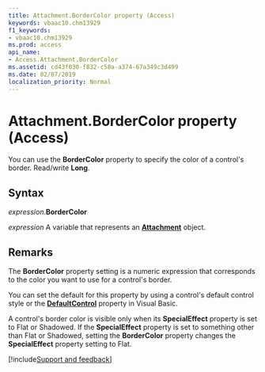 ```yaml
---
title: Attachment.BorderColor property (Access)
keywords: vbaac10.chm13929
f1_keywords:
- vbaac10.chm13929
ms.prod: access
api_name:
- Access.Attachment.BorderColor
ms.assetid: cd43f030-f832-c58a-a374-67a349c3d499
ms.date: 02/07/2019
localization_priority: Normal
---
```



# Attachment.BorderColor property (Access)

You can use the **BorderColor** property to specify the color of a control's border. Read/write **Long**.


## Syntax

_expression_.**BorderColor**

_expression_ A variable that represents an **[Attachment](Access.Attachment.md)** object.


## Remarks

The **BorderColor** property setting is a numeric expression that corresponds to the color you want to use for a control's border.

You can set the default for this property by using a control's default control style or the **[DefaultControl](access.form.defaultcontrol.md)** property in Visual Basic.

A control's border color is visible only when its **SpecialEffect** property is set to Flat or Shadowed. If the **SpecialEffect** property is set to something other than Flat or Shadowed, setting the **BorderColor** property changes the **SpecialEffect** property setting to Flat.




[!include[Support and feedback](~/includes/feedback-boilerplate.md)]
